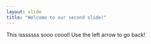 ```yaml
---
layout: slide
title: "Welcome to our second slide!"
---
```

This isssssss sooo coool!
Use the left arrow to go back!

